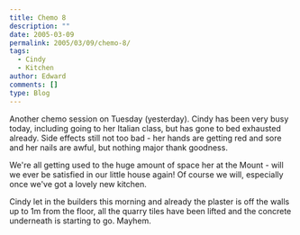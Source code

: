 ```yaml
---
title: Chemo 8
description: ""
date: 2005-03-09
permalink: 2005/03/09/chemo-8/
tags:
  - Cindy
  - Kitchen
author: Edward
comments: []
type: Blog
---
```


Another chemo session on Tuesday (yesterday). Cindy has been very busy
today, including going to her Italian class, but has gone to bed
exhausted already. Side effects still not too bad - her hands are
getting red and sore and her nails are awful, but nothing major thank
goodness.

We\'re all getting used to the huge amount of space her at the Mount -
will we ever be satisfied in our little house again! Of course we will,
especially once we\'ve got a lovely new kitchen.

Cindy let in the builders this morning and already the plaster is off
the walls up to 1m from the floor, all the quarry tiles have been lifted
and the concrete underneath is starting to go. Mayhem.


